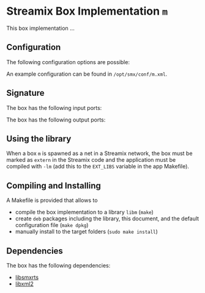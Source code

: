 # Streamix Box Implementation `m`

This box implementation ...

## Configuration

The following configuration options are possible:

An example configuration can be found in `/opt/smx/conf/m.xml`.

## Signature

The box has the following input ports:

The box has the following output ports:

## Using the library

When a box `m` is spawned as a net in a Streamix network, the box must
be marked as `extern` in the Streamix code and the application must be compiled
with `-lm` (add this to the `EXT_LIBS` variable in the app Makefile).

## Compiling and Installing

A Makefile is provided that allows to
 - compile the box implementation to a library `libm` (`make`)
 - create `deb` packages including the library, this document, and the default configuration file (`make dpkg`)
 - manually install to the target folders (`sudo make install`)

## Dependencies

The box has the following dependencies:
 - [libsmxrts](https://github.com/moiri/streamix-rts)
 - [libxml2](http://xmlsoft.org/)
